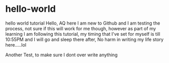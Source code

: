 # hello-world
hello world tutorial
Hello, AQ here I am new to Github and I am testing the process, not sure if this will work for me though, however as part of my learning I am following this tutorial, my timing that I've set for myself is till 10:55PM and I will go and sleep there after, No harm in writing my life story here.....lol

Another Test, to make sure I dont over write anything
